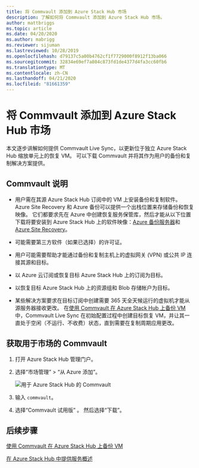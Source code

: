 ```yaml
---
title: 将 Commvault 添加到 Azure Stack Hub 市场
description: 了解如何将 Commvault 添加到 Azure Stack Hub 市场。
author: mattbriggs
ms.topic: article
ms.date: 04/20/2020
ms.author: mabrigg
ms.reviewer: sijuman
ms.lastreviewed: 10/28/2019
ms.openlocfilehash: d79137c5a00b4762cf1f7729000f8912f13ba066
ms.sourcegitcommit: 32834e69ef7a804c873fd1de4377d4fa3cc60fb6
ms.translationtype: MT
ms.contentlocale: zh-CN
ms.lasthandoff: 04/21/2020
ms.locfileid: "81661359"
---
```

# <a name="add-commvault-to-the-azure-stack-hub-marketplace"></a>将 Commvault 添加到 Azure Stack Hub 市场

本文逐步讲解如何提供 Commvault Live Sync，以更新位于独立 Azure Stack Hub 缩放单元上的恢复 VM。 可以下载 Commvault 并将其作为用户的备份和复制解决方案提供。 

## <a name="notes-for-commvault"></a>Commvault 说明

- 用户需在其源 Azure Stack Hub 订阅中的 VM 上安装备份和复制软件。 Azure Site Recovery 和 Azure 备份可以提供一个出栈位置来存储备份和恢复映像。 它们都要求先在 Azure 中创建恢复服务保管库，然后才能从以下位置下载将要安装到 Azure Stack Hub 上的软件映像：[Azure 备份服务器](https://go.microsoft.com/fwLink/?LinkId=626082&clcid=0x0409)和 [Azure Site Recovery](https://aka.ms/unifiedinstaller_eus)。  
    
- 可能需要第三方软件（如果已选择）的许可证。
- 用户可能需要帮助才能通过备份和复制主机上的虚拟网关 (VPN) 或公共 IP 连接其源和目标。
- 以 Azure 云订阅或恢复目标 Azure Stack Hub 上的订阅为目标。
- 以恢复目标 Azure Stack Hub 上的资源组和 Blob 存储帐户为目标。
- 某些解决方案要求在目标订阅中创建需要 365 天全天候运行的虚拟机才能从源服务器接收更改。 在[使用 Commvault 在 Azure Stack Hub 上备份 VM](../user/azure-stack-network-howto-backup-commvault.md)中，Commvault Live Sync 在初始配置过程中创建目标恢复 VM，并让其一直处于空闲（不运行、不收费）状态，直到需要在复制周期应用更改。


## <a name="get-commvault-for-your-marketplace"></a>获取用于市场的 Commvault

1. 打开 Azure Stack Hub 管理门户。
2. 选择“市场管理” > “从 Azure 添加”。  

    ![用于 Azure Stack Hub 的 Commvault](./media/azure-stack-network-offer-backup-commvault/get-commvault-for-marketplace.png)

3. 输入 `commvault`。
4. 选择“Commvault 试用版”  。 然后选择“下载”。 


## <a name="next-steps"></a>后续步骤

[使用 Commvault 在 Azure Stack Hub 上备份 VM](../user/azure-stack-network-howto-backup-commvault.md)

[在 Azure Stack Hub 中提供服务概述](service-plan-offer-subscription-overview.md)
